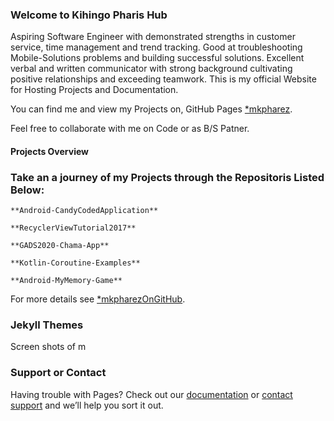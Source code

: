 ### Welcome to Kihingo Pharis Hub

Aspiring Software Engineer with demonstrated strengths in customer service, time management and trend tracking. Good at troubleshooting Mobile-Solutions problems and building successful solutions. Excellent verbal and written communicator with strong background cultivating positive relationships and exceeding teamwork.
This is my official Website for Hosting Projects and Documentation.

You can find me and view my Projects on, GitHub Pages [*mkpharez](https://github.com/mkpharez). 

Feel free to collaborate with me on Code or as B/S Patner.

#### Projects Overview

### Take an a journey of my Projects through the Repositoris Listed Below:

    **Android-CandyCodedApplication**

    **RecyclerViewTutorial2017**

    **GADS2020-Chama-App**

    **Kotlin-Coroutine-Examples**

    **Android-MyMemory-Game**


For more details see [*mkpharezOnGitHub](https://github.com/mkpharez).

### Jekyll Themes
Screen shots of m

### Support or Contact 

Having trouble with Pages? Check out our [documentation](https://docs.github.com/categories/github-pages-basics/) or [contact support](https://support.github.com/contact) and we’ll help you sort it out.
